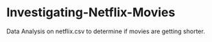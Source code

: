 # Investigating-Netflix-Movies
Data Analysis on netflix.csv to determine if movies are getting shorter.
